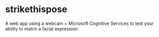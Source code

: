 # strikethispose
A web app using a webcam + Microsoft Cognitive Services to test your ability to match a facial expression.
